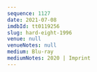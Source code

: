 ```yaml
---
sequence: 1127
date: 2021-07-08
imdbId: tt0119256
slug: hard-eight-1996
venue: null
venueNotes: null
medium: Blu-ray
mediumNotes: 2020 | Imprint
---
```

